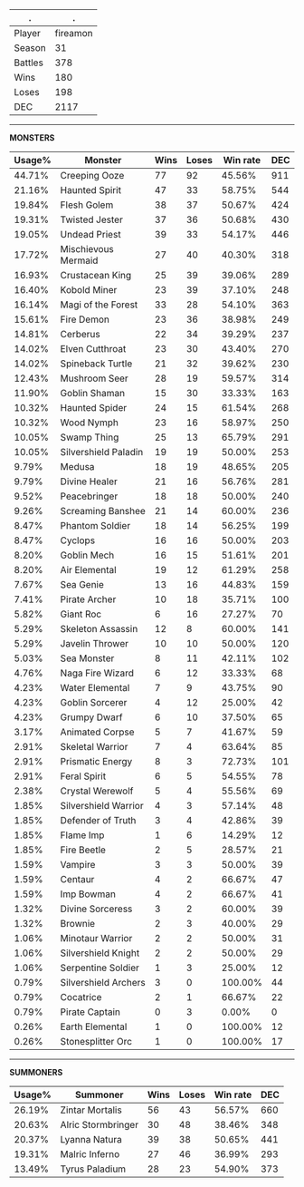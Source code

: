 .|.
|-|-
Player|fireamon
Season|31
Battles|378
Wins|180
Loses|198
DEC|2117

---
**MONSTERS**

Usage%|Monster|Wins|Loses|Win rate|DEC|
-|-|-|-|-|-|
44.71%|Creeping Ooze|77|92|45.56%|911|
21.16%|Haunted Spirit|47|33|58.75%|544|
19.84%|Flesh Golem|38|37|50.67%|424|
19.31%|Twisted Jester|37|36|50.68%|430|
19.05%|Undead Priest|39|33|54.17%|446|
17.72%|Mischievous Mermaid|27|40|40.30%|318|
16.93%|Crustacean King|25|39|39.06%|289|
16.40%|Kobold Miner|23|39|37.10%|248|
16.14%|Magi of the Forest|33|28|54.10%|363|
15.61%|Fire Demon|23|36|38.98%|249|
14.81%|Cerberus|22|34|39.29%|237|
14.02%|Elven Cutthroat|23|30|43.40%|270|
14.02%|Spineback Turtle|21|32|39.62%|230|
12.43%|Mushroom Seer|28|19|59.57%|314|
11.90%|Goblin Shaman|15|30|33.33%|163|
10.32%|Haunted Spider|24|15|61.54%|268|
10.32%|Wood Nymph|23|16|58.97%|250|
10.05%|Swamp Thing|25|13|65.79%|291|
10.05%|Silvershield Paladin|19|19|50.00%|253|
9.79%|Medusa|18|19|48.65%|205|
9.79%|Divine Healer|21|16|56.76%|281|
9.52%|Peacebringer|18|18|50.00%|240|
9.26%|Screaming Banshee|21|14|60.00%|236|
8.47%|Phantom Soldier|18|14|56.25%|199|
8.47%|Cyclops|16|16|50.00%|203|
8.20%|Goblin Mech|16|15|51.61%|201|
8.20%|Air Elemental|19|12|61.29%|258|
7.67%|Sea Genie|13|16|44.83%|159|
7.41%|Pirate Archer|10|18|35.71%|100|
5.82%|Giant Roc|6|16|27.27%|70|
5.29%|Skeleton Assassin|12|8|60.00%|141|
5.29%|Javelin Thrower|10|10|50.00%|120|
5.03%|Sea Monster|8|11|42.11%|102|
4.76%|Naga Fire Wizard|6|12|33.33%|68|
4.23%|Water Elemental|7|9|43.75%|90|
4.23%|Goblin Sorcerer|4|12|25.00%|42|
4.23%|Grumpy Dwarf|6|10|37.50%|65|
3.17%|Animated Corpse|5|7|41.67%|59|
2.91%|Skeletal Warrior|7|4|63.64%|85|
2.91%|Prismatic Energy|8|3|72.73%|101|
2.91%|Feral Spirit|6|5|54.55%|78|
2.38%|Crystal Werewolf|5|4|55.56%|69|
1.85%|Silvershield Warrior|4|3|57.14%|48|
1.85%|Defender of Truth|3|4|42.86%|39|
1.85%|Flame Imp|1|6|14.29%|12|
1.85%|Fire Beetle|2|5|28.57%|21|
1.59%|Vampire|3|3|50.00%|39|
1.59%|Centaur|4|2|66.67%|47|
1.59%|Imp Bowman|4|2|66.67%|41|
1.32%|Divine Sorceress|3|2|60.00%|39|
1.32%|Brownie|2|3|40.00%|29|
1.06%|Minotaur Warrior|2|2|50.00%|31|
1.06%|Silvershield Knight|2|2|50.00%|29|
1.06%|Serpentine Soldier|1|3|25.00%|12|
0.79%|Silvershield Archers|3|0|100.00%|44|
0.79%|Cocatrice|2|1|66.67%|22|
0.79%|Pirate Captain|0|3|0.00%|0|
0.26%|Earth Elemental|1|0|100.00%|12|
0.26%|Stonesplitter Orc|1|0|100.00%|17|

---
**SUMMONERS**

Usage%|Summoner|Wins|Loses|Win rate|DEC|
-|-|-|-|-|-|
26.19%|Zintar Mortalis|56|43|56.57%|660|
20.63%|Alric Stormbringer|30|48|38.46%|348|
20.37%|Lyanna Natura|39|38|50.65%|441|
19.31%|Malric Inferno|27|46|36.99%|293|
13.49%|Tyrus Paladium|28|23|54.90%|373|
